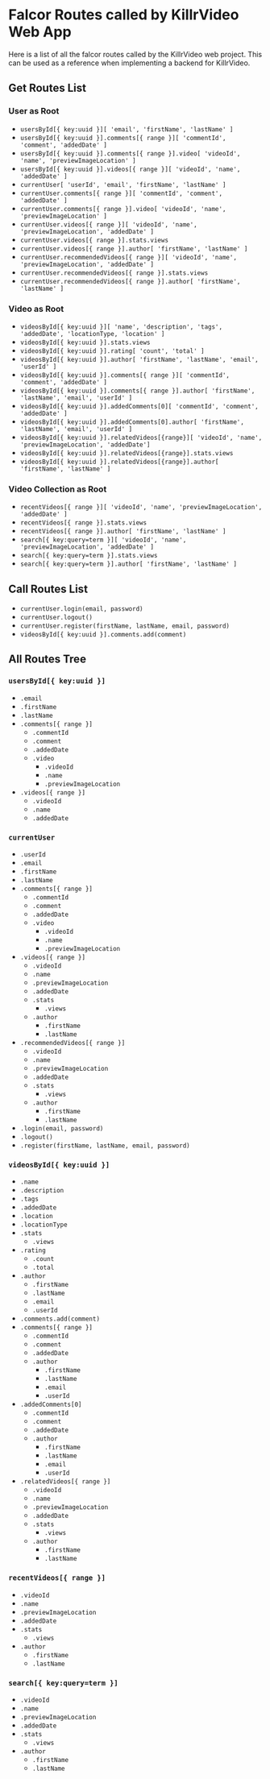 Falcor Routes called by KillrVideo Web App
==========================================

Here is a list of all the falcor routes called by the KillrVideo web project. This 
can be used as a reference when implementing a backend for KillrVideo.

Get Routes List
---------------

### User as Root
- `usersById[{ key:uuid }][ 'email', 'firstName', 'lastName' ]`
- `usersById[{ key:uuid }].comments[{ range }][ 'commentId', 'comment', 'addedDate' ]`
- `usersById[{ key:uuid }].comments[{ range }].video[ 'videoId', 'name', 'previewImageLocation' ]`
- `usersById[{ key:uuid }].videos[{ range }][ 'videoId', 'name', 'addedDate' ]`
- `currentUser[ 'userId', 'email', 'firstName', 'lastName' ]`
- `currentUser.comments[{ range }][ 'commentId', 'comment', 'addedDate' ]`
- `currentUser.comments[{ range }].video[ 'videoId', 'name', 'previewImageLocation' ]`
- `currentUser.videos[{ range }][ 'videoId', 'name', 'previewImageLocation', 'addedDate' ]`
- `currentUser.videos[{ range }].stats.views`
- `currentUser.videos[{ range }].author[ 'firstName', 'lastName' ]`
- `currentUser.recommendedVideos[{ range }][ 'videoId', 'name', 'previewImageLocation', 'addedDate' ]`
- `currentUser.recommendedVideos[{ range }].stats.views`
- `currentUser.recommendedVideos[{ range }].author[ 'firstName', 'lastName' ]`

### Video as Root
- `videosById[{ key:uuid }][ 'name', 'description', 'tags', 'addedDate', 'locationType, 'location' ]`
- `videosById[{ key:uuid }].stats.views`
- `videosById[{ key:uuid }].rating[ 'count', 'total' ]`
- `videosById[{ key:uuid }].author[ 'firstName', 'lastName', 'email', 'userId' ]`
- `videosById[{ key:uuid }].comments[{ range }][ 'commentId', 'comment', 'addedDate' ]`
- `videosById[{ key:uuid }].comments[{ range }].author[ 'firstName', 'lastName', 'email', 'userId' ]`
- `videosById[{ key:uuid }].addedComments[0][ 'commentId', 'comment', 'addedDate' ]`
- `videosById[{ key:uuid }].addedComments[0].author[ 'firstName', 'lastName', 'email', 'userId' ]`
- `videosById[{ key:uuid }].relatedVideos[{range}][ 'videoId', 'name', 'previewImageLocation', 'addedDate']`
- `videosById[{ key:uuid }].relatedVideos[{range}].stats.views`
- `videosById[{ key:uuid }].relatedVideos[{range}].author[ 'firstName', 'lastName' ]`

### Video Collection as Root
- `recentVideos[{ range }][ 'videoId', 'name', 'previewImageLocation', 'addedDate' ]`
- `recentVideos[{ range }].stats.views`
- `recentVideos[{ range }].author[ 'firstName', 'lastName' ]`
- `search[{ key:query=term }][ 'videoId', 'name', 'previewImageLocation', 'addedDate' ]`
- `search[{ key:query=term }].stats.views`
- `search[{ key:query=term }].author[ 'firstName', 'lastName' ]`

Call Routes List
----------------

- `currentUser.login(email, password)`
- `currentUser.logout()`
- `currentUser.register(firstName, lastName, email, password)`
- `videosById[{ key:uuid }].comments.add(comment)`

All Routes Tree
---------------

### `usersById[{ key:uuid }]`
- `.email`
- `.firstName`
- `.lastName`
- `.comments[{ range }]`
  - `.commentId`
  - `.comment`
  - `.addedDate`
  - `.video`
    - `.videoId`
    - `.name`
    - `.previewImageLocation`
- `.videos[{ range }]`
  - `.videoId`
  - `.name`
  - `.addedDate`

### `currentUser`
- `.userId`
- `.email`
- `.firstName`
- `.lastName`
- `.comments[{ range }]`
  - `.commentId`
  - `.comment`
  - `.addedDate`
  - `.video`
    - `.videoId`
    - `.name`
    - `.previewImageLocation`
- `.videos[{ range }]`
  - `.videoId`
  - `.name`
  - `.previewImageLocation`
  - `.addedDate`
  - `.stats`
    - `.views`
  - `.author`
    - `.firstName`
    - `.lastName`
- `.recommendedVideos[{ range }]`
  - `.videoId`
  - `.name`
  - `.previewImageLocation`
  - `.addedDate`
  - `.stats`
    - `.views`
  - `.author`
    - `.firstName`
    - `.lastName`
- `.login(email, password)`
- `.logout()`
- `.register(firstName, lastName, email, password)`
    
### `videosById[{ key:uuid }]`
- `.name`
- `.description`
- `.tags`
- `.addedDate`
- `.location`
- `.locationType`
- `.stats`
  - `.views`
- `.rating`
  - `.count`
  - `.total`
- `.author`
  - `.firstName`
  - `.lastName`
  - `.email`
  - `.userId`
- `.comments.add(comment)`
- `.comments[{ range }]`
  - `.commentId`
  - `.comment`
  - `.addedDate`
  - `.author`
    - `.firstName`
    - `.lastName`
    - `.email`
    - `.userId`
- `.addedComments[0]`
  - `.commentId`
  - `.comment`
  - `.addedDate`
  - `.author`
    - `.firstName`
    - `.lastName`
    - `.email`
    - `.userId`
- `.relatedVideos[{ range }]`
  - `.videoId`
  - `.name`
  - `.previewImageLocation`
  - `.addedDate`
  - `.stats`
    - `.views`
  - `.author`
    - `.firstName`
    - `.lastName`

### `recentVideos[{ range }]`
- `.videoId`
- `.name`
- `.previewImageLocation`
- `.addedDate`
- `.stats`
  - `.views`
- `.author`
  - `.firstName`
  - `.lastName`
  
### `search[{ key:query=term }]`
- `.videoId`
- `.name`
- `.previewImageLocation`
- `.addedDate`
- `.stats`
  - `.views`
- `.author`
  - `.firstName`
  - `.lastName`
